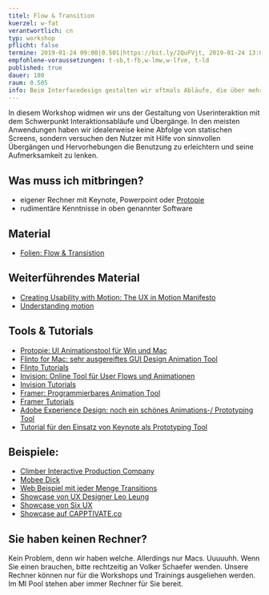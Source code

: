 ```yaml
---
titel: Flow & Transition
kuerzel: w-fat
verantwortlich: cn
typ: workshop
pflicht: false
termine: 2019-01-24 09:00|0.501|https://bit.ly/2QuFVjt, 2019-01-24 13:00|0.501|https://bit.ly/2ReN78V
empfohlene-voraussetzungen: t-sb,t-fb,w-lmw,w-lfve, t-ld
published: true
dauer: 180
raum: 0.505
info: Beim Interfacedesign gestalten wir oftmals Abläufe, die über mehrere Screens gehen. Was gibt es hier zu beachten?
---
```


In diesem Workshop widmen wir uns der Gestaltung von Userinteraktion mit dem Schwerpunkt Interaktionsabläufe und Übergänge. In den meisten Anwendungen haben wir idealerweise keine Abfolge von statischen Screens, sondern versuchen den Nutzer mit Hilfe von sinnvollen Übergängen und Hervorhebungen die Benutzung zu erleichtern und seine Aufmerksamkeit zu lenken.

## Was muss ich mitbringen?
- eigener Rechner mit Keynote, Powerpoint oder [Protopie](https://www.protopie.io/)
- rudimentäre Kenntnisse in oben genannter Software

## Material
- [Folien: Flow & Transistion](../../download/workshops/flow-and-transition/workshop-flow-and-transition.pdf)

## Weiterführendes Material
- [Creating Usability with Motion: The UX in Motion Manifesto](https://medium.com/ux-in-motion/creating-usability-with-motion-the-ux-in-motion-manifesto-a87a4584ddc)
- [Understanding motion](https://material.io/guidelines/motion/material-motion.html)


## Tools & Tutorials
- [Protopie: UI Animationstool für Win und Mac](https://www.protopie.io/)
- [Flinto for Mac: sehr ausgereiftes GUI Design Animation Tool](https://www.flinto.com)
- [Flinto Tutorials](https://www.flinto.com/tutorial_videos)
- [Invision: Online Tool für User Flows und Animationen](https://www.invisionapp.com/)
- [Invision Tutorials](https://support.invisionapp.com/hc/en-us/categories/115000098263)
- [Framer: Programmierbares Animation Tool](https://framer.com/)
- [Framer Tutorials](https://framer.com/getstarted/guide/)
- [Adobe Experience Design: noch ein schönes Animations-/ Prototyping Tool](http://www.adobe.com/de/products/experience-design.html)
- [Tutorial für den Einsatz von Keynote als Prototyping Tool](https://www.smashingmagazine.com/2015/08/animating-in-keynote/)

## Beispiele:
- [Climber Interactive Production Company](http://www.climber.io/)
- [Mobee Dick](http://mobeedick.com/)
- [Web Beispiel mit jeder Menge Transitions](http://appewa.com/)
- [Showcase von UX Designer Leo Leung](http://abduzeedo.com/ui-transitions-leo-leung)
- [Showcase von Six UX](http://sixux.com/)
- [Showcase auf CAPPTIVATE.co](http://capptivate.co)


## Sie haben keinen Rechner?
Kein Problem, denn wir haben welche. Allerdings nur Macs. Uuuuuhh. Wenn Sie einen brauchen, bitte rechtzeitig an Volker Schaefer wenden. Unsere Rechner können nur für die Workshops und Trainings ausgeliehen werden. Im MI Pool stehen aber immer Rechner für Sie bereit.

